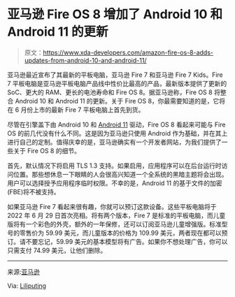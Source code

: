 # 亚马逊 Fire OS 8 增加了 Android 10 和 Android 11 的更新

> 原文：<https://www.xda-developers.com/amazon-fire-os-8-adds-updates-from-android-10-and-android-11/>

亚马逊最近宣布了其最新的平板电脑，亚马逊 Fire 7 和亚马逊 Fire 7 Kids。Fire 7 平板电脑是亚马逊平板电脑产品线中性价比最高的产品，最新版本提供了更新的 SoC、更大的 RAM、更长的电池寿命和 Fire OS 8。据亚马逊称，Fire OS 8 将整合 Android 10 和 Android 11 的更新。关于 Fire OS 8，你最需要知道的是，它将在 6 月份上市的最新 Fire 7 平板电脑上首先到货。

尽管在引擎盖下由 Android 10 和 [Android 11](https://www.xda-developers.com/android-11-stable-google-pixel-oneplus-xiaomi-realme-oppo/) 驱动，Fire OS 8 看起来可能与 Fire OS 的前几代没有什么不同。这是因为亚马逊只使用 Android 作为基础，并在其上进行自己的定制。值得庆幸的是，亚马逊确实有一个开发者网站，为我们提供了一些关于 Fire OS 8 的细节。

首先，默认情况下将启用 TLS 1.3 支持。如果启用，应用程序可以在后台运行时访问位置。那些想休息一下眼睛的人会很高兴知道一个全系统的黑暗主题将会出现。用户可以选择授予应用程序临时权限。不幸的是，Android 11 的基于文件的加密(FBE)将不被支持。

如果亚马逊 Fire 7 看起来很有趣，你就可以预订这款设备。这些平板电脑将于 2022 年 6 月 29 日首次亮相。将有两个版本，Fire 7 是标准的平板电脑，而儿童版将有一个彩色的外壳，额外的一年保修，还可以订阅亚马逊儿童增强版。标准型号的零售价为 59.99 美元，而儿童版本的价格为 109.99 美元，两者现在都可以预订。请不要忘记，59.99 美元的基本模型将有广告。如果你不想处理广告，你可以只需支付 74.99 美元，让他们删除。

* * *

来源:[亚马逊](https://developer.amazon.com/docs/fire-tablets/fire-os-8.html)

Via: [Liliputing](https://liliputing.com/2022/05/amazon-fire-os-8-debuts-this-summer-android-11-based-software-for-fire-devices.html)
